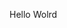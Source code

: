 Hello Wolrd











































































































































































































































































































































































































































































































































































































































































































































































































































































































































































































































































































































































































































































































































































































































































































































































































































































































































































































































































































































































































































































































































































































































































































































































































































































































































































































































































































































































































































































































































































































































































































































































































































































































































































































































































































































































































































































































































































































































































































































































































































































































































































































































































































































































































































































































































































































































































































































































































































































































































































































































































































































































































































































































































































































































































































































































































































































































































































